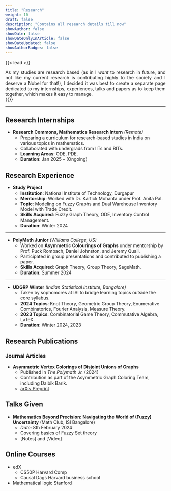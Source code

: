 ```yaml
---
title: "Research"
weight: 10
draft: false
description: "Contains all research details till now"
showAuthor: false
showDate: false
showDateOnlyInArticle: false
showDateUpdated: false
showAuthorBadges: false
---
```


{{< lead >}}
<div style="text-align: justify">As my studies are research based (as in I <i>want</i> to research in future, and not like my current research is contributing highly to the society and I deserve a Nobel for that!), I decided it was best to create a separate page dedicated to my internships, experiences, talks and papers as to keep them together, which makes it easy to manage.</div>
{{</ lead >}}

---

## Research Internships

- **Research Commons, Mathematics Research Intern** *(Remote)*  
    - Preparing a curriculum for research-based studies in India on various topics in mathematics.  
    - Collaborated with undergrads from IITs and BITs.  
    - **Learning Areas**: ODE, PDE.  
    - **Duration**: Jan 2025 – (Ongoing)  

## Research Experience

- **Study Project**  
    - **Institution**: National Institute of Technology, Durgapur  
    - **Mentorship**: Worked with Dr. Kartick Mohanta under Prof. Anita Pal.  
    - **Topic**: Modeling on Fuzzy Graphs and Dual Warehouse Inventory Model with Trade Credit.  
    - **Skills Acquired**: Fuzzy Graph Theory, ODE, Inventory Control Management.  
    - **Duration**: Winter 2024  

---

- **PolyMath Junior** *(Williams College, US)*  
    - Worked on **Asymmetric Colourings of Graphs** under mentorship by Prof. Puck Rombach, Daniel Johnston, and Jeremy Quail.  
    - Participated in group presentations and contributed to publishing a paper.  
    - **Skills Acquired**: Graph Theory, Group Theory, SageMath.  
    - **Duration**: Summer 2024  

---

- **UDGRP Winter** *(Indian Statistical Institute, Bangalore)*  
    - Taken by sophomores at ISI to bridge learning topics outside the core syllabus.  
    - **2024 Topics**: Knot Theory, Geometric Group Theory, Enumerative Combinatorics, Fourier Analysis, Measure Theory.  
    - **2023 Topics**: Combinatorial Game Theory, Commutative Algebra, LaTeX.  
    - **Duration**: Winter 2024, 2023  

## Research Publications

### **Journal Articles**
- **Asymmetric Vertex Colorings of Disjoint Unions of Graphs**  
  - Published in *The Polymath Jr.* (2024)  
  - Contribution as part of the Asymmetric Graph Coloring Team, including Daibik Barik.  
  - [arXiv Preprint](https://arxiv.org/abs/2412.00574)  

## Talks Given
- **Mathematics Beyond Precision: Navigating the World of (Fuzzy) Uncertainty**
(Math Club, ISI Bangalore)
    - *Date:* 8th February 2024
    - Covering basics of Fuzzy Set theory
    - [Notes] and [Video]

## Online Courses
- edX
    - CS50P Harvard Comp
    - Causal Dags Harvard business school
- Mathematical logic Stanford
